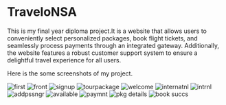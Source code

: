 # TraveloNSA
This is my final year diploma project.It is a website that allows users to conveniently select personalized packages, book flight tickets, and seamlessly process payments through an integrated gateway. Additionally, the website features a robust customer support system to ensure a delightful travel experience for all users.

Here is the some screenshots of my project.

![first](https://user-images.githubusercontent.com/119736262/236436530-76ac7e23-e894-464d-914f-a128c6a13b5b.png)
![front](https://user-images.githubusercontent.com/119736262/236436552-d2adda9d-562d-4d95-8e09-7c21b61cdb08.png)
![signup](https://user-images.githubusercontent.com/119736262/236436675-8334e6f0-c23d-4399-93fa-f607ac056758.png)
![tourpackage](https://user-images.githubusercontent.com/119736262/236436685-78ee5dd5-53a7-4911-8f08-f8e157cc33bc.png)
![welcome](https://user-images.githubusercontent.com/119736262/236437866-2a1b2fee-5ac1-46cf-99bd-740f48e425be.png)
![internatnl](https://user-images.githubusercontent.com/119736262/236437933-3adbbbcd-2387-4fd4-b244-65e353a3bcee.png)
![intrnl](https://user-images.githubusercontent.com/119736262/236437991-dca992f3-b017-429d-bbe3-36a523f3bfba.png)
![addpssngr](https://user-images.githubusercontent.com/119736262/236438034-acae14e3-ac76-48c7-bfd9-a04c34d053ad.png)
![available](https://user-images.githubusercontent.com/119736262/236438067-cf7a4db8-be3c-453a-800c-60d116da0935.png)
![paymnt](https://user-images.githubusercontent.com/119736262/236438126-89b065cd-a798-4e2b-a7f7-01e6f1570dfd.png)
![pkg details](https://user-images.githubusercontent.com/119736262/236438173-e0fc149d-a901-4715-969c-063a694eb1c6.png)
![book succs](https://user-images.githubusercontent.com/119736262/236438217-bdac7c79-573c-4fd7-a47e-20148efb4db4.png)
